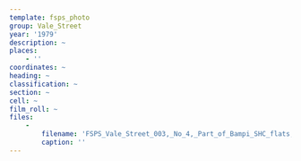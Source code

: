 ```yaml
---
template: fsps_photo
group: Vale_Street
year: '1979'
description: ~
places:
    - ''
coordinates: ~
heading: ~
classification: ~
section: ~
cell: ~
film_roll: ~
files:
    -
        filename: 'FSPS_Vale_Street_003,_No_4,_Part_of_Bampi_SHC_flats,_6-5-E,_1979.png'
        caption: ''
---
```

